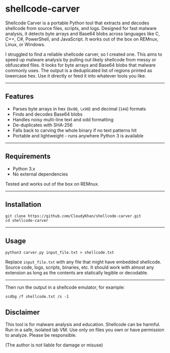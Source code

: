 # shellcode-carver

Shellcode Carver is a portable Python tool that extracts and decodes shellcode from source files, scripts, and logs. Designed for fast malware analysis, it detects byte arrays and Base64 blobs across languages like C, C++, C#, PowerShell, and JavaScript. It works out of the box on REMnux, Linux, or Windows.

I struggled to find a reliable shellcode carver, so I created one. This aims to speed up malware analysis by pulling out likely shellcode from messy or obfuscated files. It looks for byte arrays and Base64 blobs that malware commonly uses. The output is a deduplicated list of regions printed as lowercase hex. Use it directly or feed it into whatever tools you like.

---

## Features

* Parses byte arrays in hex (`0x90`, `\x90`) and decimal (`144`) formats
* Finds and decodes Base64 blobs
* Handles noisy multi-line text and odd formatting
* De-duplicates with SHA-256
* Falls back to carving the whole binary if no text patterns hit
* Portable and lightweight - runs anywhere Python 3 is available

---

## Requirements

* Python 3.x
* No external dependencies

Tested and works out of the box on REMnux.

---

## Installation

```
git clone https://github.com/CloudyKhan/shellcode-carver.git
cd shellcode-carver
```

---

## Usage

```
python3 carver.py input_file.txt > shellcode.txt
```

Replace `input_file.txt` with any file that might have embedded shellcode. Source code, logs, scripts, binaries, etc. It should work with almost any extension as long as the contents are statically legible or decodable.

---

Then run the output in a shellcode emulator, for example:

```
scdbg /f shellcode.txt /s -1
```
## Disclaimer
This tool is for malware analysis and education. Shellcode can be harmful. Run in a safe, isolated lab VM. Use only on files you own or have permission to analyze. Please be responsible.  

(The author is not liable for damage or misuse)
